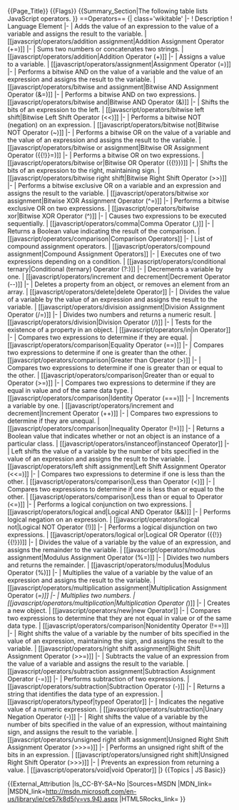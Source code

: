 {{Page_Title}}
{{Flags}}
{{Summary_Section|The following table lists JavaScript operators.
}}
==Operators==
{| class='wikitable'
|-
! Description
! Language Element
|-
| Adds the value of an expression to the value of a variable and assigns the result to the variable.
| [[javascript/operators/addition assignment|Addition Assignment Operator (+=)]]
|-
| Sums two numbers or concatenates two strings.
| [[javascript/operators/addition|Addition Operator (+)]]
|-
| Assigns a value to a variable.
| [[javascript/operators/assignment|Assignment Operator (=)]]
|-
| Performs a bitwise AND on the value of a variable and the value of an expression and assigns the result to the variable.
| [[javascript/operators/bitwise and assignment|Bitwise AND Assignment Operator (&amp;=)]]
|-
| Performs a bitwise AND on two expressions.
| [[javascript/operators/bitwise and|Bitwise AND Operator (&amp;)]]
|-
| Shifts the bits of an expression to the left.
| [[javascript/operators/bitwise left shift|Bitwise Left Shift Operator (&lt;&lt;)]]
|-
| Performs a bitwise NOT (negation) on an expression.
| [[javascript/operators/bitwise not|Bitwise NOT Operator (~)]]
|-
| Performs a bitwise OR on the value of a variable and the value of an expression and assigns the result to the variable.
| [[javascript/operators/bitwise or assignment|Bitwise OR Assignment Operator ({{!}}=)]]
|-
| Performs a bitwise OR on two expressions.
| [[javascript/operators/bitwise or|Bitwise OR Operator ({{!}})]]
|-
| Shifts the bits of an expression to the right, maintaining sign.
| [[javascript/operators/bitwise right shift|Bitwise Right Shift Operator (&gt;&gt;)]]
|-
| Performs a bitwise exclusive OR on a variable and an expression and assigns the result to the variable.
| [[javascript/operators/bitwise xor assignment|Bitwise XOR Assignment Operator (^=)]]
|-
| Performs a bitwise exclusive OR on two expressions.
| [[javascript/operators/bitwise xor|Bitwise XOR Operator (^)]]
|-
| Causes two expressions to be executed sequentially.
| [[javascript/operators/comma|Comma Operator (,)]]
|-
| Returns a Boolean value indicating the result of the comparison.
| [[javascript/operators/comparison|Comparison Operators]]
|-
| List of compound assignment operators.
| [[javascript/operators/compound assignment|Compound Assignment Operators]]
|-
| Executes one of two expressions depending on a condition.
| [[javascript/operators/conditional ternary|Conditional (ternary) Operator (?:)]]
|-
| Decrements a variable by one.
| [[javascript/operators/increment and decrement|Decrement Operator (--)]]
|-
| Deletes a property from an object, or removes an element from an array.
| [[javascript/operators/delete|delete Operator]]
|-
| Divides the value of a variable by the value of an expression and assigns the result to the variable.
| [[javascript/operators/division assignment|Division Assignment Operator (/=)]]
|-
| Divides two numbers and returns a numeric result.
| [[javascript/operators/division|Division Operator (/)]]
|-
| Tests for the existence of a property in an object.
| [[javascript/operators/in|in Operator]]
|-
| Compares two expressions to determine if they are equal.
| [[javascript/operators/comparison|Equality Operator (==)]]
|-
| Compares two expressions to determine if one is greater than the other.
| [[javascript/operators/comparison|Greater than Operator (&gt;)]]
|-
| Compares two expressions to determine if one is greater than or equal to the other.
| [[javascript/operators/comparison|Greater than or equal to Operator (&gt;=)]]
|-
| Compares two expressions to determine if they are equal in value and of the same data type.
| [[javascript/operators/comparison|Identity Operator (===)]]
|-
| Increments a variable by one.
| [[javascript/operators/increment and decrement|Increment Operator (++)]]
|-
| Compares two expressions to determine if they are unequal.
| [[javascript/operators/comparison|Inequality Operator (!=)]]
|-
| Returns a Boolean value that indicates whether or not an object is an instance of a particular class.
| [[javascript/operators/instanceof|instanceof Operator]]
|-
| Left shifts the value of a variable by the number of bits specified in the value of an expression and assigns the result to the variable.
| [[javascript/operators/left shift assignment|Left Shift Assignment Operator (&lt;&lt;=)]]
|-
| Compares two expressions to determine if one is less than the other.
| [[javascript/operators/comparison|Less than Operator (&lt;)]]
|-
| Compares two expressions to determine if one is less than or equal to the other.
| [[javascript/operators/comparison|Less than or equal to Operator (&lt;=)]]
|-
| Performs a logical conjunction on two expressions.
| [[javascript/operators/logical and|Logical AND Operator (&amp;&amp;)]]
|-
| Performs logical negation on an expression.
| [[javascript/operators/logical not|Logical NOT Operator (!)]]
|-
| Performs a logical disjunction on two expressions.
| [[javascript/operators/logical or|Logical OR Operator ({{!}}{{!}})]]
|-
| Divides the value of a variable by the value of an expression, and assigns the remainder to the variable.
| [[javascript/operators/modulus assignment|Modulus Assignment Operator (%=)]]
|-
| Divides two numbers and returns the remainder.
| [[javascript/operators/modulus|Modulus Operator (%)]]
|-
| Multiplies the value of a variable by the value of an expression and assigns the result to the variable.
| [[javascript/operators/multiplication assignment|Multiplication Assignment Operator (*=)]]
|-
| Multiplies two numbers.
| [[javascript/operators/multiplication|Multiplication Operator (*)]]
|-
| Creates a new object.
| [[javascript/operators/new|new Operator]]
|-
| Compares two expressions to determine that they are not equal in value or of the same data type.
| [[javascript/operators/comparison|Nonidentity Operator (!==)]]
|-
| Right shifts the value of a variable by the number of bits specified in the value of an expression, maintaining the sign, and assigns the result to the variable.
| [[javascript/operators/right shift assignment|Right Shift Assignment Operator (&gt;&gt;=)]]
|-
| Subtracts the value of an expression from the value of a variable and assigns the result to the variable.
| [[javascript/operators/subtraction assignment|Subtraction Assignment Operator (-=)]]
|-
| Performs subtraction of two expressions.
| [[javascript/operators/subtraction|Subtraction Operator (-)]]
|-
| Returns a string that identifies the data type of an expression.
| [[javascript/operators/typeof|typeof Operator]]
|-
| Indicates the negative value of a numeric expression.
| [[javascript/operators/subtraction|Unary Negation Operator (-)]]
|-
| Right shifts the value of a variable by the number of bits specified in the value of an expression, without maintaining sign, and assigns the result to the variable.
| [[javascript/operators/unsigned right shift assignment|Unsigned Right Shift Assignment Operator (&gt;&gt;&gt;=)]]
|-
| Performs an unsigned right shift of the bits in an expression.
| [[javascript/operators/unsigned right shift|Unsigned Right Shift Operator (&gt;&gt;&gt;)]]
|-
| Prevents an expression from returning a value.
| [[javascript/operators/void|void Operator]]
|}
{{Topics | JS Basic}}

{{External_Attribution
|Is_CC-BY-SA=No
|Sources=MSDN
|MDN_link=
|MSDN_link=http://msdn.microsoft.com/en-us/library/ie/ce57k8d5(v=vs.94).aspx
|HTML5Rocks_link=
}}